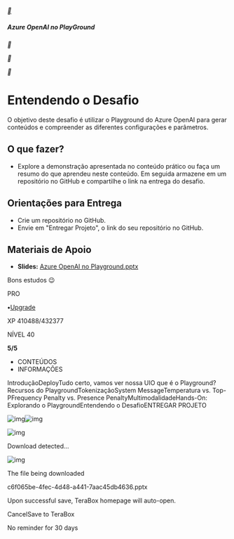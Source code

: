 [**](https://web.dio.me/track/microsoft-azure-open-ai)

##### Azure OpenAI no PlayGround

**

**

**

# Entendendo o Desafio

O objetivo deste desafio é utilizar o Playground do Azure OpenAI para gerar conteúdos e compreender as diferentes configurações e parâmetros.

## O que fazer?

- Explore a demonstração apresentada no conteúdo prático ou faça um resumo do que aprendeu neste conteúdo. Em seguida armazene em um repositório no GitHub e compartilhe o link na entrega do desafio.

## Orientações para Entrega

- Crie um repositório no GitHub.
- Envie em "Entregar Projeto", o link do seu repositório no GitHub.

## Materiais de Apoio

- **Slides:** [Azure OpenAI no Playground.pptx](https://hermes.dio.me/files/assets/c6f065be-4fec-4d48-a441-7aac45db4636.pptx)

Bons estudos 😉

PRO

**•**[Upgrade](https://web.dio.me/my-subscription?source=upgrade-global-player-projects)

XP 410488/432377

NÍVEL 40

**5/5**

- CONTEÚDOS
- INFORMAÇÕES

IntroduçãoDeployTudo certo, vamos ver nossa UIO que é o Playground?Recursos do PlaygroundTokenizaçãoSystem MessageTemperatura vs. Top-PFrequency Penalty vs. Presence PenaltyMultimodalidadeHands-On: Explorando o PlaygroundEntendendo o DesafioENTREGAR PROJETO

![img](chrome-extension://dpadflhmiohjfhhaehelneimpllfbpcg/logo.4abccce0.png)![img](chrome-extension://dpadflhmiohjfhhaehelneimpllfbpcg/close.bb3e0e9d.png)

![img](chrome-extension://dpadflhmiohjfhhaehelneimpllfbpcg/detect.c0809788.png)

Download detected...

![img](chrome-extension://dpadflhmiohjfhhaehelneimpllfbpcg/file_download.789eec0e.png)

The file being downloaded

c6f065be-4fec-4d48-a441-7aac45db4636.pptx

Upon successful save, TeraBox homepage will auto-open.

CancelSave to TeraBox

No reminder for 30 days